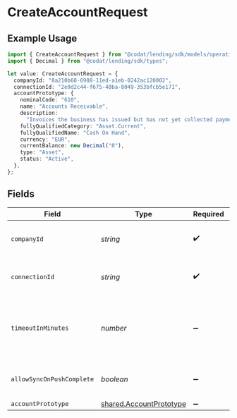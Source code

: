 # CreateAccountRequest

## Example Usage

```typescript
import { CreateAccountRequest } from "@codat/lending/sdk/models/operations";
import { Decimal } from "@codat/lending/sdk/types";

let value: CreateAccountRequest = {
  companyId: "8a210b68-6988-11ed-a1eb-0242ac120002",
  connectionId: "2e9d2c44-f675-40ba-8049-353bfcb5e171",
  accountPrototype: {
    nominalCode: "610",
    name: "Accounts Receivable",
    description:
      "Invoices the business has issued but has not yet collected payment on.",
    fullyQualifiedCategory: "Asset.Current",
    fullyQualifiedName: "Cash On Hand",
    currency: "EUR",
    currentBalance: new Decimal("0"),
    type: "Asset",
    status: "Active",
  },
};
```

## Fields

| Field                                                                     | Type                                                                      | Required                                                                  | Description                                                               | Example                                                                   |
| ------------------------------------------------------------------------- | ------------------------------------------------------------------------- | ------------------------------------------------------------------------- | ------------------------------------------------------------------------- | ------------------------------------------------------------------------- |
| `companyId`                                                               | *string*                                                                  | :heavy_check_mark:                                                        | Unique identifier for a company.                                          | 8a210b68-6988-11ed-a1eb-0242ac120002                                      |
| `connectionId`                                                            | *string*                                                                  | :heavy_check_mark:                                                        | Unique identifier for a connection.                                       | 2e9d2c44-f675-40ba-8049-353bfcb5e171                                      |
| `timeoutInMinutes`                                                        | *number*                                                                  | :heavy_minus_sign:                                                        | Time limit for the push operation to complete before it is timed out.     |                                                                           |
| `allowSyncOnPushComplete`                                                 | *boolean*                                                                 | :heavy_minus_sign:                                                        | Allow a sync upon push completion.                                        |                                                                           |
| `accountPrototype`                                                        | [shared.AccountPrototype](../../../sdk/models/shared/accountprototype.md) | :heavy_minus_sign:                                                        | N/A                                                                       |                                                                           |